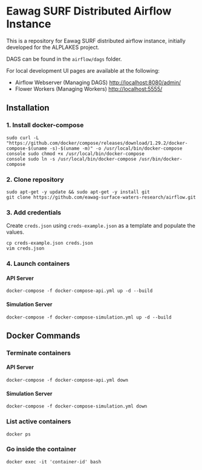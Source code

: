 # Eawag SURF Distributed Airflow Instance

This is a repository for Eawag SURF distributed airflow instance, initially developed for the ALPLAKES project.

DAGS can be found in the `airflow/dags` folder. 

For local development UI pages are available at the following:

- Airflow Webserver (Managing DAGS) [http://localhost:8080/admin/](http://localhost:8080/admin/)
- Flower Workers (Managing Workers) [http://localhost:5555/](http://localhost:5555/)

## Installation

### 1. Install docker-compose
```console 
sudo curl -L "https://github.com/docker/compose/releases/download/1.29.2/docker-compose-$(uname -s)-$(uname -m)" -o /usr/local/bin/docker-compose
console sudo chmod +x /usr/local/bin/docker-compose
console sudo ln -s /usr/local/bin/docker-compose /usr/bin/docker-compose
```
### 2. Clone repository
```console 
sudo apt-get -y update && sudo apt-get -y install git
git clone https://github.com/eawag-surface-waters-research/airflow.git
```

### 3. Add credentials

Create `creds.json` using `creds-example.json` as a template and populate the values.
```console 
cp creds-example.json creds.json
vim creds.json
```

### 4. Launch containers

#### API Server
```console 
docker-compose -f docker-compose-api.yml up -d --build 
```
#### Simulation Server
```console 
docker-compose -f docker-compose-simulation.yml up -d --build 
```

## Docker Commands

### Terminate containers
#### API Server
```console 
docker-compose -f docker-compose-api.yml down
```
#### Simulation Server
```console 
docker-compose -f docker-compose-simulation.yml down
```

### List active containers
```console 
docker ps
```

### Go inside the container
```console 
docker exec -it 'container-id' bash
```




